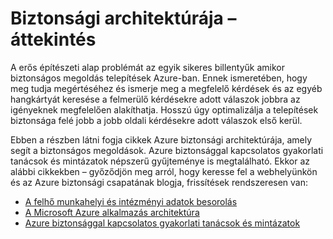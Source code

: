 <properties
   pageTitle="Biztonsági architektúrája áttekintése |} Microsoft Azure"
   description="A cikkből megtudhatja, Azure biztonsági architektúrája áttekintése és a kapcsolódó cikkek curated listáját."
   services="security"
   documentationCenter="na"
   authors="TomShinder"
   manager="MBaldwin"
   editor="TomSh"/>

<tags
   ms.service="security"
   ms.devlang="na"
   ms.topic="article"
   ms.tgt_pltfrm="na"
   ms.workload="na"
   ms.date="08/16/2016"
   ms.author="yurid"/>

# <a name="security-architecture-overview"></a>Biztonsági architektúrája – áttekintés

A erős építészeti alap problémát az egyik sikeres billentyűk amikor biztonságos megoldás telepítések Azure-ban. Ennek ismeretében, hogy meg tudja megértéséhez és ismerje meg a megfelelő kérdések és az egyéb hangkártyát keresése a felmerülő kérdésekre adott válaszok jobbra az igényeknek megfelelően alakíthatja. Hosszú úgy optimalizálja a telepítések biztonsága felé jobb a jobb oldali kérdésekre adott válaszok első kerül.

Ebben a részben látni fogja cikkek Azure biztonsági architektúrája, amely segít a biztonságos megoldások. Azure biztonsággal kapcsolatos gyakorlati tanácsok és mintázatok népszerű gyűjteménye is megtalálható. Ekkor az alábbi cikkekben – győződjön meg arról, hogy keresse fel a webhelyünkön és az Azure biztonsági csapatának blogja, frissítések rendszeresen van:

- [A felhő munkahelyi és intézményi adatok besorolás](azure-security-data-classification.md)
- [A Microsoft Azure alkalmazás architektúra](security-application-architecture-on-azure.md)
- [Azure biztonsággal kapcsolatos gyakorlati tanácsok és mintázatok](security-best-practices-and-patterns.md)
